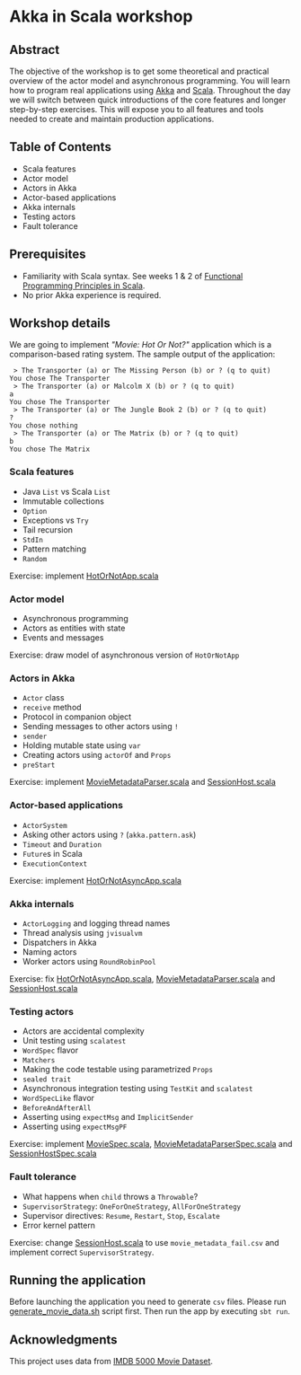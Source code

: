 # Akka in Scala workshop

## Abstract
The objective of the workshop is to get some theoretical and practical overview of the actor model and asynchronous programming. You will learn how to program real applications using [Akka](http://akka.io/) and [Scala](https://www.scala-lang.org/). Throughout the day we will switch between quick introductions of the core features and longer step-by-step exercises. This will expose you to all features and tools needed to create and maintain production applications.

## Table of Contents
  * Scala features
  * Actor model
  * Actors in Akka
  * Actor-based applications
  * Akka internals
  * Testing actors
  * Fault tolerance

## Prerequisites
  * Familiarity with Scala syntax. See weeks 1 & 2 of [Functional Programming Principles in Scala](https://www.coursera.org/course/progfun).
  * No prior Akka experience is required.

## Workshop details
We are going to implement *"Movie: Hot Or Not?"* application which is a comparison-based rating system. The sample output of the application:

```
 > The Transporter (a) or The Missing Person (b) or ? (q to quit)
You chose The Transporter
 > The Transporter (a) or Malcolm X (b) or ? (q to quit)
a
You chose The Transporter
 > The Transporter (a) or The Jungle Book 2 (b) or ? (q to quit)
?
You chose nothing
 > The Transporter (a) or The Matrix (b) or ? (q to quit)
b
You chose The Matrix
```

### Scala features
  * Java `List` vs Scala `List`
  * Immutable collections
  * `Option`
  * Exceptions vs `Try` 
  * Tail recursion
  * `StdIn`
  * Pattern matching
  * `Random`
  
Exercise: implement [HotOrNotApp.scala](src/main/scala/com/michalplachta/workshop/akka/movies/HotOrNotApp.scala)
  
### Actor model
  * Asynchronous programming
  * Actors as entities with state
  * Events and messages
  
Exercise: draw model of asynchronous version of `HotOrNotApp`
  
### Actors in Akka
  * `Actor` class
  * `receive` method
  * Protocol in companion object
  * Sending messages to other actors using `!`
  * `sender`
  * Holding mutable state using `var`
  * Creating actors using `actorOf` and `Props`
  * `preStart`
  
Exercise: implement [MovieMetadataParser.scala](src/main/scala/com/michalplachta/workshop/akka/movies/MovieMetadataParser.scala) and [SessionHost.scala](src/main/scala/com/michalplachta/workshop/akka/movies/SessionHost.scala)

### Actor-based applications
  * `ActorSystem`
  * Asking other actors using `?` (`akka.pattern.ask`)
  * `Timeout` and `Duration`
  * `Future`s in Scala
  * `ExecutionContext`

Exercise: implement [HotOrNotAsyncApp.scala](src/main/scala/com/michalplachta/workshop/akka/movies/HotOrNotAsyncApp.scala)

### Akka internals
  * `ActorLogging` and logging thread names
  * Thread analysis using `jvisualvm`
  * Dispatchers in Akka
  * Naming actors
  * Worker actors using `RoundRobinPool`
  
Exercise: fix [HotOrNotAsyncApp.scala](src/main/scala/com/michalplachta/workshop/akka/movies/HotOrNotAsyncApp.scala), [MovieMetadataParser.scala](src/main/scala/com/michalplachta/workshop/akka/movies/MovieMetadataParser.scala) and [SessionHost.scala](src/main/scala/com/michalplachta/workshop/akka/movies/SessionHost.scala)
  
### Testing actors
  * Actors are accidental complexity
  * Unit testing using `scalatest`
  * `WordSpec` flavor 
  * `Matchers`
  * Making the code testable using parametrized `Props`
  * `sealed trait`
  * Asynchronous integration testing using `TestKit` and `scalatest`
  * `WordSpecLike` flavor
  * `BeforeAndAfterAll`
  * Asserting using `expectMsg` and `ImplicitSender`
  * Asserting using `expectMsgPF`
  
 Exercise: implement [MovieSpec.scala](src/test/scala/com/michalplachta/workshop/akka/movies/MovieSpec.scala), [MovieMetadataParserSpec.scala](src/test/scala/com/michalplachta/workshop/akka/movies/MovieMetadataParserSpec.scala) and [SessionHostSpec.scala](src/test/scala/com/michalplachta/workshop/akka/movies/SessionHostSpec.scala)

### Fault tolerance
  * What happens when `child` throws a `Throwable`?
  * `SupervisorStrategy`: `OneForOneStrategy`, `AllForOneStrategy`
  * Supervisor directives: `Resume`, `Restart`, `Stop`, `Escalate`
  * Error kernel pattern
  
 Exercise: change [SessionHost.scala](src/main/scala/com/michalplachta/workshop/akka/movies/SessionHost.scala) to use `movie_metadata_fail.csv` and implement correct `SupervisorStrategy`.

## Running the application
Before launching the application you need to generate `csv` files. Please run [generate_movie_data.sh](generate_movie_data.sh) script first. Then run the app by executing `sbt run`.

## Acknowledgments
This project uses data from [IMDB 5000 Movie Dataset](https://www.kaggle.com/deepmatrix/imdb-5000-movie-dataset).
